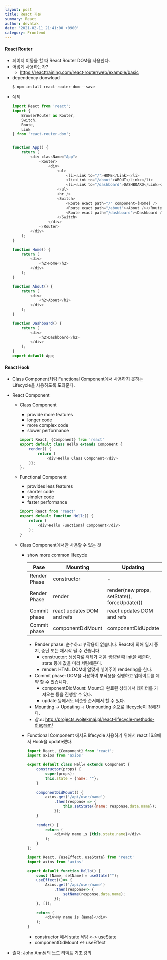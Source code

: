 ```yaml
---
layout: post
title: React 기본
summary: React
author: devhtak
date: '2021-02-11 21:41:00 +0900'
category: Frontend
---
```


#### React Router

- 페이지 이동을 할 때 React Router DOM을 사용한다.
- 어떻게 사용하는가?
  - https://reacttraining.com/react-router/web/example/basic
- dependency donwload
  ```
  $ npm install react-router-dom --save
  ```
- 예제
  ```javascript
  import React from 'react';
  import {
      BrowserRouter as Router,
      Switch,
      Route,
      Link
  } from 'react-router-dom';


  function App() {
      return (
          <div className="App">
              <Router>
                  <div>
                      <ul>
                          <li><Link to="/">HOME</Link></li>
                          <li><Link to="/about">ABOUT</Link></li>
                          <li><Link to="/dashboard">DASHBOARD</Link></li>
                      </ul>
                      <hr />
                      <Switch>
                          <Route exact path="/" component={Home} />
                          <Route exact path="/about"><About /></Route>
                          <Route exact path="/dashboard"><Dashboard /></Route>
                      </Switch>
                  </div>
              </Router>
          </div>
      );
  }

  function Home() {
      return (
          <div>
              <h2>Home</h2>
          </div>
      );
  }

  function About() {
      return (
          <div>
              <h2>About</h2>
          </div>
      );
  }

  function Dashboard() {
      return (
          <div>
              <h2>Dashboard</h2>
          </div>
      );
  }
  export default App;
  ```
  
#### React Hook

- Class Component처럼 Functional Component에서 사용하지 못하는 Lifecycle을 사용하도록 도와준다.
- React Component
  - Class Component
    - provide more features
    - longer code
    - more complex code
    - slower performance
    ```javascript
    import React, {Component} from 'react'
    export default class Hello extends Component {
        render() {
            return (
                <div>Hello Class Component</div>
        )};
    };
    ```
    
  - Functional Component
    - provides less features
    - shorter code
    - simpler code
    - faster performance
    ```javascript
    import React from 'react'
    export default function Hello() {
        return (
            <div>Hello Functional Component</div>
        );
    }
    ```
  - Class Component에서만 사용할 수 있는 것
    - show more common lifecycle
      
      |Pase|Mounting|Updating|Unmounting|
      |---|---|---|---|
      |Render Phase|constructor|-|-|
      |Render Phase|render|render(new props, setState(), forceUpdate())|-|
      |Commit phase|react updates DOM and refs|react updates DOM and refs|-|
      |Commit phase|componentDidMount|componentDidUpdate|componentWillUnmount|
      
      - Render phase: 순수하고 부작용이 없습니다. React에 의해 일시 중지, 중단 또는 재시작 될 수 있습니다
        - constructor: 생성자로 객체가 처음 생성될 때 init을 해준다. state 등에 값을 미리 세팅해둔다.
        - render: HTML DOM에 알맞게 넣어주어 rendering을 한다.        
      - Commit phase: DOM을 사용하여 부작용을 실행하고 업데이트를 예약 할 수 있습니다.
        - componentDidMount: Mount과 완료된 상태에서 데이터를 가져오는 등을 진행할 수 있다.
        - update 등에서도 비슷한 순서에서 할 수 있다.
      - Mounting -> Updating -> Unmounting 순으로 lifecycle이 정해진다.
      - 참고: http://projects.wojtekmaj.pl/react-lifecycle-methods-diagram/
      
    - Functional Component 에서도 lifecycle 사용하기 위해서 react 16.8에서 Hook을 update했다.
      ```javascript
      import React, {Component} from 'react';
      import axios from 'axios';
      
      export default class Hello extends Component {
          constructor(props) {
              super(props);
              this.state = {name: ""};
          }
          
          componentDidMount() {
              axios.get('/api/user/name')
                  .then(response => {
                      this.setState({name: response.data.name});
                  });
          }
          
          render() {
              return (
                  <div>My name is {this.state.name}</div>
              );
          }
      };
      ```
      
      ```javascript
      import React, {useEffect, useState} from 'react'
      import axios from 'axios';
      
      export default function Hello() {
          const [Name, setName] = useState("");
          useEffect(()=> {
              Axios.get('/api/user/name')
                  .then(response=> {
                      setName(response.data.name);
                  });
          }, []);
          
          return (
              <div>My name is {Name}</div>
          );
      }
      ```
      - constructor 에서 state 세팅 <-> useState
      - componentDidMount <-> useEffect    

- 출처: John Ann님의 노드 리액트 기초 강의
